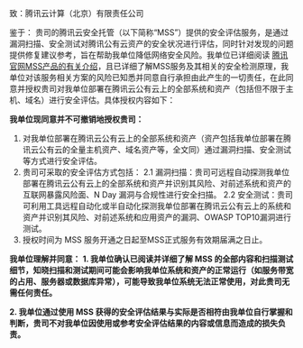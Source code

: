 致：腾讯云计算（北京）有限责任公司

鉴于：
贵司的腾讯云安全托管（以下简称“MSS”）提供的安全评估服务，是通过漏洞扫描、安全测试对腾讯公有云资产的安全状况进行评估，同时针对发现的问题提供修复建议参考，旨在帮助我单位降低网络安全风险。我单位已详细阅读 [腾讯官网MSS产品的有关介绍](https://cloud.tencent.com/product/mss)，且已详细了解MSS服务及其相关的安全检测原理，我单位对该服务相关方案的风险已知悉并同意自行承担由此产生的一切责任，在此同意并授权贵司对我单位部署在腾讯云公有云上的全部系统和资产（包括但不限于主机、域名）进行安全评估。具体授权内容如下：

**我单位现同意并不可撤销地授权贵司：**
1. 对我单位部署在腾讯云公有云上的全部系统和资产（资产包括我单位部署在腾讯云公有云的全量主机资产、域名资产等，全文同）通过漏洞扫描、安全测试等方式进行安全评估。
2. 贵司可采取的安全评估方式包括：
2.1 漏洞扫描：贵司可远程自动探测我单位部署在腾讯云公有云上的全部系统和资产并识别其风险、对前述系统和资产的互联网暴露风险面、N Day 漏洞与合规性进行安全扫描。
2.2 安全测试：贵司可利用工具远程自动化或半自动化探测我单位部署在腾讯云公有云上的系统和资产并识别其风险、对前述系统和应用资产的漏洞、OWASP TOP10漏洞进行测试。
3. 授权时间为 MSS 服务开通之日起至MSS正式服务有效期届满之日止。

**我单位理解并同意：**
**1. 我单位确认已阅读并详细了解 MSS 的全部内容和扫描测试细节，知晓扫描和测试期间可能会影响我单位系统和资产的正常运行（如服务带宽的占用、服务器或数据库异常），可能导致我单位系统无法正常使用，对此贵司无需任何责任。**

**2. 我单位通过使用 MSS 获得的安全评估结果与实际是否相符由我单位自行掌握和判断，贵司不对我单位因使用或参考安全评估结果的内容或信息而造成的损失负责。**

